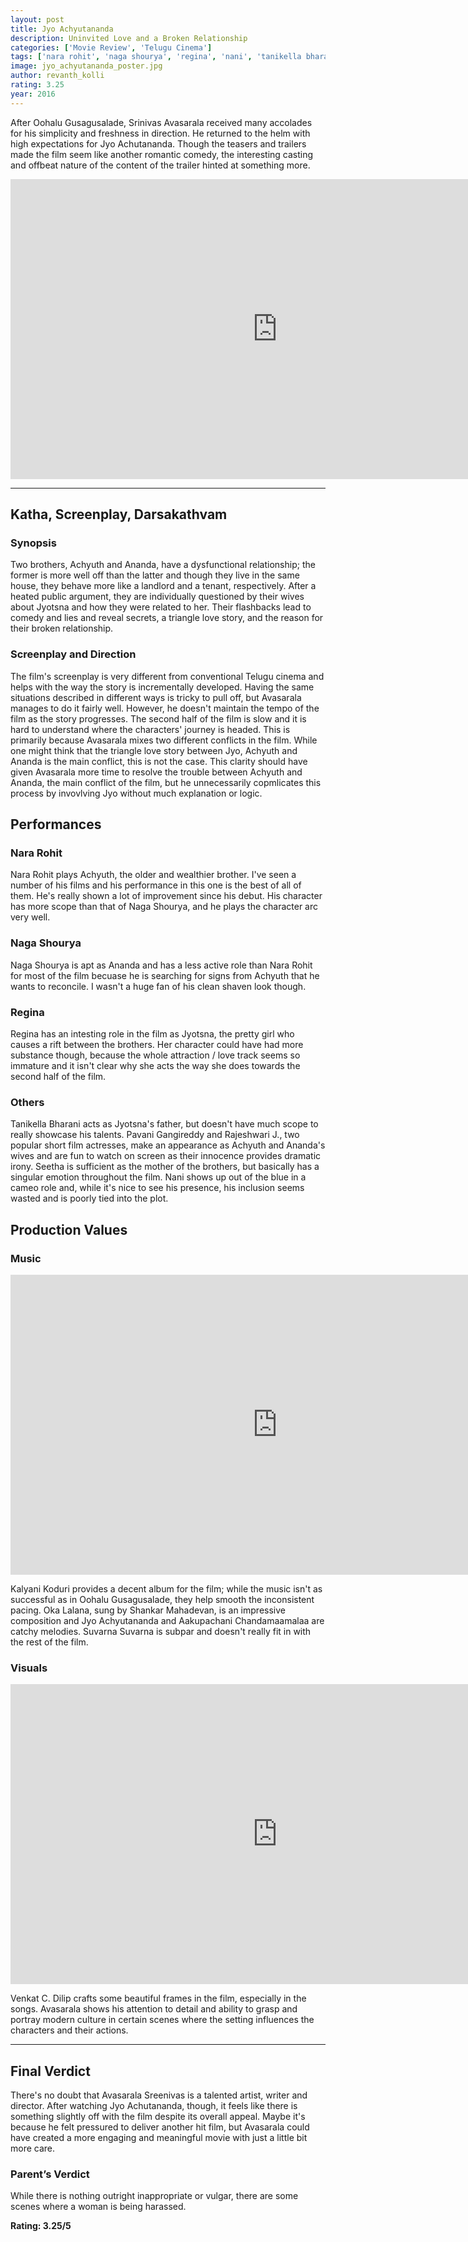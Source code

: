 ```yaml
---
layout: post
title: Jyo Achyutananda
description: Uninvited Love and a Broken Relationship
categories: ['Movie Review', 'Telugu Cinema']
tags: ['nara rohit', 'naga shourya', 'regina', 'nani', 'tanikella bharani', 'srinivas avasarala', 'sai korrapati', 'kalyani koduri', 'venkat c. dilip', 'varahi chalana chitram', 'movie review', 'telugu movie']
image: jyo_achyutananda_poster.jpg
author: revanth_kolli
rating: 3.25
year: 2016
---
```


<p>After Oohalu Gusagusalade, Srinivas Avasarala received many accolades for his simplicity and freshness in direction. He returned to the helm with high expectations for Jyo Achutananda. Though the teasers and trailers made the film seem like another romantic comedy, the interesting casting and offbeat nature of the content of the trailer hinted at something more. </p>
<iframe src="https://www.youtube.com/embed/lISRVkhHiAE" width="853" height="480" frameborder="0" allowfullscreen="allowfullscreen"></iframe>
<hr />
<h2><span class="review_header">Katha, Screenplay, Darsakathvam</span></h2>
<h3>Synopsis</h3>
<p> Two brothers, Achyuth and Ananda, have a dysfunctional relationship; the former is more well off than the latter and though they live in the same house, they behave more like a landlord and a tenant, respectively. After a heated public argument, they are individually questioned by their wives about Jyotsna and how they were related to her. Their flashbacks lead to comedy and lies and reveal secrets, a triangle love story, and the reason for their broken relationship.  </p>
<h3>Screenplay and Direction</h3>
<p> The film's screenplay is very different from conventional Telugu cinema and helps with the way the story is incrementally developed. Having the same situations described in different ways is tricky to pull off, but Avasarala manages to do it fairly well. However, he doesn't maintain the tempo of the film as the story progresses. The second half of the film is slow and it is hard to understand where the characters' journey is headed. This is primarily because Avasarala mixes two different conflicts in the film. While one might think that the triangle love story between Jyo, Achyuth and Ananda is the main conflict, this is not the case. This clarity should have given Avasarala more time to resolve the trouble between Achyuth and Ananda, the main conflict of the film, but he unnecessarily copmlicates this process by invovlving Jyo without much explanation or logic. </p>
<h2><span class="review_header">Performances</span></h2>
<h3>Nara Rohit</h3>
<p> Nara Rohit plays Achyuth, the older and wealthier brother. I've seen a number of his films and his performance in this one is the best of all of them. He's really shown a lot of improvement since his debut. His character has more scope than that of Naga Shourya, and he plays the character arc very well. </p>
<h3>Naga Shourya</h3>
<p> Naga Shourya is apt as Ananda and has a less active role than Nara Rohit for most of the film becuase he is searching for signs from Achyuth that he wants to reconcile. I wasn't a huge fan of his clean shaven look though. </p>
<h3>Regina</h3>
<p> Regina has an intesting role in the film as Jyotsna, the pretty girl who causes a rift between the brothers. Her character could have had more substance though, because the whole attraction / love track seems so immature and it isn't clear why she acts the way she does towards the second half of the film. </p>
<h3>Others</h3>
<p> Tanikella Bharani acts as Jyotsna's father, but doesn't have much scope to really showcase his talents. Pavani Gangireddy and Rajeshwari J., two popular short film actresses, make an appearance as Achyuth and Ananda's wives and are fun to watch on screen as their innocence provides dramatic irony. Seetha is sufficient as the mother of the brothers, but basically has a singular emotion throughout the film. Nani shows up out of the blue in a cameo role and, while it's nice to see his presence, his inclusion seems wasted and is poorly tied into the plot.</p>
<h2><span class="review_header">Production Values</span></h2>
<h3>Music</h3>
<iframe src="https://www.youtube.com/embed/QwCwl7XEpnA" width="853" height="480" frameborder="0" allowfullscreen="allowfullscreen"></iframe>
<p>Kalyani Koduri provides a decent album for the film; while the music isn't as successful as in Oohalu Gusagusalade, they help smooth the inconsistent pacing. Oka Lalana, sung by Shankar Mahadevan, is an impressive composition and Jyo Achyutananda and Aakupachani Chandamaamalaa are catchy melodies. Suvarna Suvarna is subpar and doesn't really fit in with the rest of the film. </p>
<h3>Visuals</h3>
<iframe src="https://www.youtube.com/embed/YFVWRtGd6Nw" width="853" height="480" frameborder="0" allowfullscreen="allowfullscreen"></iframe>
<p>Venkat C. Dilip crafts some beautiful frames in the film, especially in the songs. Avasarala shows his attention to detail and ability to grasp and portray modern culture in certain scenes where the setting influences the characters and their actions. </p>
<hr />
<h2><span class="review_header">Final Verdict</span></h2>
<p>There's no doubt that Avasarala Sreenivas is a talented artist, writer and director. After watching Jyo Achutananda, though, it feels like there is something slightly off with the film despite its overall appeal. Maybe it's because he felt pressured to deliver another hit film, but Avasarala could have created a more engaging and meaningful movie with just a little bit more care. </p>
<h3>Parent&#8217;s Verdict</h3>
<p>While there is nothing outright inappropriate or vulgar, there are some scenes where a woman is being harassed.</p>
<strong>Rating: 3.25/5</strong>
